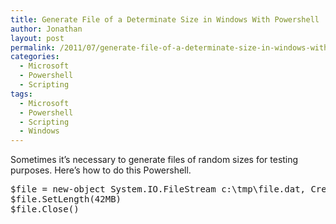 ```yaml
---
title: Generate File of a Determinate Size in Windows With Powershell
author: Jonathan
layout: post
permalink: /2011/07/generate-file-of-a-determinate-size-in-windows-with-powershell/
categories:
  - Microsoft
  - Powershell
  - Scripting
tags:
  - Microsoft
  - Powershell
  - Scripting
  - Windows
---
```

Sometimes it&#8217;s necessary to generate files of random sizes for testing purposes. Here&#8217;s how to do this Powershell.

<pre class="brush: powershell; title: ; notranslate" title="">$file = new-object System.IO.FileStream c:\tmp\file.dat, Create, ReadWrite
$file.SetLength(42MB)
$file.Close()
</pre>